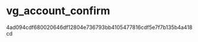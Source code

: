vg_account_confirm
==================
4ad094cdf680020646df12804e736793bb4105477816cdf5e7f7b135b4a418cd
